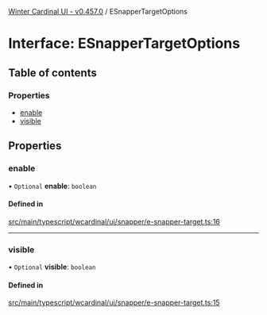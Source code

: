 [Winter Cardinal UI - v0.457.0](../index.md) / ESnapperTargetOptions

# Interface: ESnapperTargetOptions

## Table of contents

### Properties

- [enable](ESnapperTargetOptions.md#enable)
- [visible](ESnapperTargetOptions.md#visible)

## Properties

### enable

• `Optional` **enable**: `boolean`

#### Defined in

[src/main/typescript/wcardinal/ui/snapper/e-snapper-target.ts:16](https://github.com/winter-cardinal/winter-cardinal-ui/blob/v0.457.0/src/main/typescript/wcardinal/ui/snapper/e-snapper-target.ts#L16)

___

### visible

• `Optional` **visible**: `boolean`

#### Defined in

[src/main/typescript/wcardinal/ui/snapper/e-snapper-target.ts:15](https://github.com/winter-cardinal/winter-cardinal-ui/blob/v0.457.0/src/main/typescript/wcardinal/ui/snapper/e-snapper-target.ts#L15)
